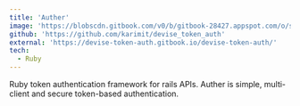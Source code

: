 ```yaml
---
title: 'Auther'
image: 'https://blobscdn.gitbook.com/v0/b/gitbook-28427.appspot.com/o/spaces%2F-L9vQNRBNEYkwzEL3fSh%2Favatar.png?generation=1523562941742335&alt=media'
github: 'https://github.com/karimit/devise_token_auth'
external: 'https://devise-token-auth.gitbook.io/devise-token-auth/'
tech:
  - Ruby
---
```


Ruby token authentication framework for rails APIs.
Auther is simple, multi-client and secure token-based authentication.